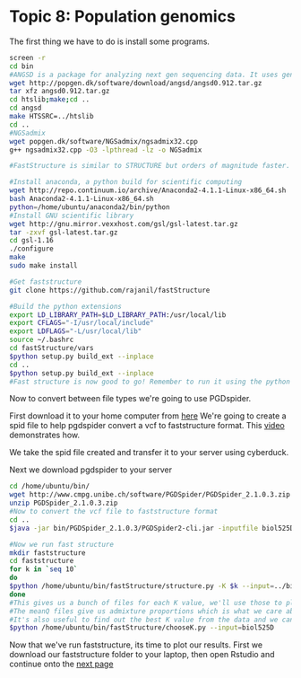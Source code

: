 # Topic 8: Population genomics

The first thing we have to do is install some programs.

```bash
screen -r
cd bin
#ANGSD is a package for analyzing next gen sequencing data. It uses genotype uncertainty and can work off bam files directly.
wget http://popgen.dk/software/download/angsd/angsd0.912.tar.gz
tar xfz angsd0.912.tar.gz
cd htslib;make;cd ..
cd angsd
make HTSSRC=../htslib
cd ..
#NGSadmix
wget popgen.dk/software/NGSadmix/ngsadmix32.cpp 
g++ ngsadmix32.cpp -O3 -lpthread -lz -o NGSadmix

#FastStructure is similar to STRUCTURE but orders of magnitude faster. It has many dependencies

#Install anaconda, a python build for scientific computing
wget http://repo.continuum.io/archive/Anaconda2-4.1.1-Linux-x86_64.sh
bash Anaconda2-4.1.1-Linux-x86_64.sh
python=/home/ubuntu/anaconda2/bin/python
#Install GNU scientific library
wget http://gnu.mirror.vexxhost.com/gsl/gsl-latest.tar.gz
tar -zxvf gsl-latest.tar.gz
cd gsl-1.16
./configure
make
sudo make install

#Get faststructure
git clone https://github.com/rajanil/fastStructure

#Build the python extensions
export LD_LIBRARY_PATH=$LD_LIBRARY_PATH:/usr/local/lib
export CFLAGS="-I/usr/local/include"
export LDFLAGS="-L/usr/local/lib"
source ~/.bashrc
cd fastStructure/vars
$python setup.py build_ext --inplace
cd ..
$python setup.py build_ext --inplace
#Fast structure is now good to go! Remember to run it using the python version in anaconda
```
Now to convert between file types we're going to use PGDspider.

First download it to your home computer from [here](http://www.cmpg.unibe.ch/software/PGDSpider/#Download_and_Installation_Instructions)
We're going to create a spid file to help pgdspider convert a vcf to faststructure format. This [video](https://www.youtube.com/watch?v=I7hJvE0USxQ) demonstrates how.

We take the spid file created and transfer it to your server using cyberduck.

Next we download pgdspider to your server
```bash
cd /home/ubuntu/bin/
wget http://www.cmpg.unibe.ch/software/PGDSpider/PGDSpider_2.1.0.3.zip
unzip PGDSpider_2.1.0.3.zip
#Now to convert the vcf file to faststructure format
cd ..
$java -jar bin/PGDSpider_2.1.0.3/PGDSpider2-cli.jar -inputfile biol525D.snps.vcf -inputformat VCF -outputfile biol525D.snps.str -outputformat STRUCTURE -spid VCF_to_structure.spid

#Now we run fast structure
mkdir faststructure
cd faststructure
for k in `seq 10`
do
$python /home/ubuntu/bin/fastStructure/structure.py -K $k --input=../biol525D.snps --output=biol525D --format=str
done
#This gives us a bunch of files for each K value, we'll use those to plot.
#The meanQ files give us admixture proportions which is what we care about.
#It's also useful to find out the best K value from the data and we can do that using faststructure
$python /home/ubuntu/bin/fastStructure/chooseK.py --input=biol525D
```
Now that we've run faststructure, its time to plot our results. First we download our faststructure folder to your laptop, then open Rstudio and continue onto the [next page](https://github.com/owensgl/biol525D/blob/master/Topic_8-9/plotting_structure.md)

